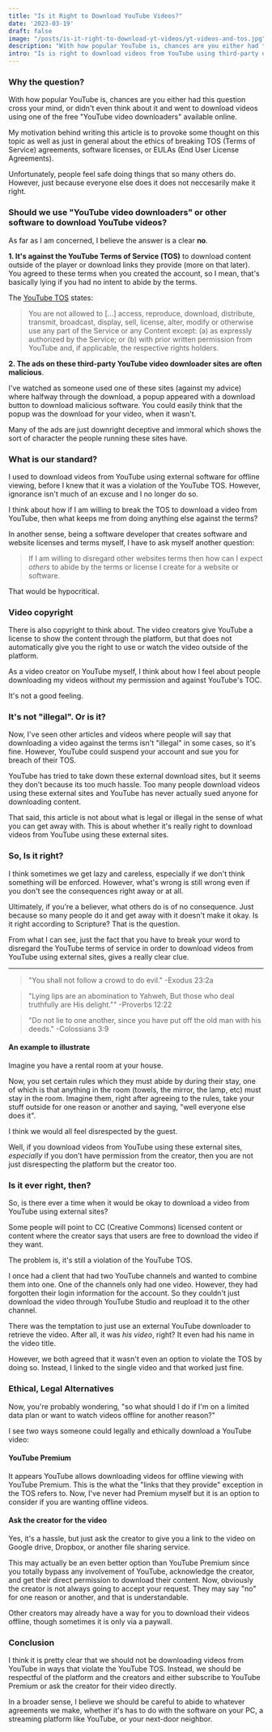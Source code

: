```yaml
---
title: "Is it Right to Download YouTube Videos?"
date: '2023-03-19'
draft: false
image: "/posts/is-it-right-to-download-yt-videos/yt-videos-and-tos.jpg"
description: "With how popular YouTube is, chances are you either had this question cross your mind, or didn't even think about it and went to download videos using one of the free 'YouTube video downloaders' available online. Is it right or wrong to do so?"
intro: "Is is right to download videos from YouTube using third-party download sites or software?"
---
```



### Why the question?

With how popular YouTube is, chances are you either had this question cross your mind, or didn't even think about it and went to download videos using one of the free "YouTube video downloaders" available online.

My motivation behind writing this article is to provoke some thought on this topic as well as just in general about the ethics of breaking TOS (Terms of Service) agreements, software licenses, or EULAs (End User License Agreements). 

Unfortunately, people feel safe doing things that so many others do. However, just because everyone else does it does not neccesarily make it right. 


### Should we use "YouTube video downloaders" or other software to download YouTube videos?

As far as I am concerned, I believe the answer is a clear **no**.

**1. It's against the YouTube Terms of Service (TOS)** to download content outside of the player or download links they provide (more on that later). You agreed to these terms when you created the account, so I mean, that's basically lying if you had no intent to abide by the terms.

The [YouTube TOS](https://www.youtube.com/t/terms#c3e2907ca8) states:

> You are not allowed to [...] access, reproduce, download, distribute, transmit, broadcast, display, sell, license, alter, modify or otherwise use any part of the Service or any Content except: (a) as expressly authorized by the Service; or (b) with prior written permission from YouTube and, if applicable, the respective rights holders.

**2. The ads on these third-party YouTube video downloader sites are often malicious**. 

I've watched as someone used one of these sites (against my advice) where halfway through the download, a popup appeared with a download button to download malicious software. You could easily think that the popup was the download for your video, when it wasn't. 

Many of the ads are just downright deceptive and immoral which shows the sort of character the people running these sites have.


### What is our standard?

I used to download videos from YouTube using external software for offline viewing, before I knew that it was a violation of the YouTube TOS. However, ignorance isn't much of an excuse and I no longer do so.

I think about how if I am willing to break the TOS to download a video from YouTube, then what keeps me from doing anything else against the terms? 

In another sense, being a software developer that creates software and website licenses and terms myself, I have to ask myself another question: 

> If I am willing to disregard other websites terms then how can I expect *others* to abide by the terms or license I create for a website or software. 

That would be hypocritical. 


### Video copyright

There is also copyright to think about. The video creators give YouTube a license to show the content through the platform, but that does not automatically give you the right to use or watch the video outside of the platform.

As a video creator on YouTube myself, I think about how I feel about people downloading my videos without my permission and against YouTube's TOC. 

It's not a good feeling.


### It's not "illegal". Or is it?

Now, I've seen other articles and videos where people will say that downloading a video against the terms isn't "illegal" in some cases, so it's fine. However, YouTube could suspend your account and sue you for breach of their TOS. 

YouTube has tried to take down these external download sites, but it seems they don't because its too much hassle. Too many people download videos using these external sites and YouTube has never actually sued anyone for downloading content.

That said, this article is not about what is legal or illegal in the sense of what you can get away with. This is about whether it's really right to download videos from YouTube using these external sites. 

### So, Is it right?

I think sometimes we get lazy and careless, especially if we don't think something will be enforced. However, what's wrong is still wrong even if you don't see the consequences right away or at all.

Ultimately, if you're a believer, what others do is of no consequence. Just because so many people do it and get away with it doesn't make it okay. Is it right according to Scripture? That is the question. 

From what I can see, just the fact that you have to break your word to disregard the YouTube terms of service in order to download videos from YouTube using external sites, gives a really clear clue.

----

> "You shall not follow a crowd to do evil." -Exodus 23:2a

> "Lying lips are an abomination to Yahweh, But those who deal truthfully are His delight."" -Proverbs 12:22

> "Do not lie to one another, since you have put off the old man with his deeds." -Colossians 3:9


#### An example to illustrate

Imagine you have a rental room at your house. 

Now, you set certain rules which they must abide by during their stay, one of which is that anything in the room (towels, the mirror, the lamp, etc) must stay in the room. Imagine them, right after agreeing to the rules, take your stuff outside for one reason or another and saying, "well everyone else does it". 

I think we would all feel disrespected by the guest. 

Well, if you download videos from YouTube using these external sites, *especially* if you don't have permission from the creator, then you are not just disrespecting the platform but the creator too.


### Is it ever right, then?

So, is there ever a time when it would be okay to download a video from YouTube using external sites?

Some people will point to CC (Creative Commons) licensed content or content where the creator says that users are free to download the video if they want.

The problem is, it's still a violation of the YouTube TOS. 

I once had a client that had two YouTube channels and wanted to combine them into one. One of the channels only had one video. However, they had forgotten their login information for the account. So they couldn't just download the video through YouTube Studio and reupload it to the other channel.

There was the temptation to just use an external YouTube downloader to retrieve the video. After all, it was *his video*, right? It even had his name in the video title. 

However, we both agreed that it wasn't even an option to violate the TOS by doing so. Instead, I linked to the single video and that worked just fine.


### Ethical, Legal Alternatives

Now, you're probably wondering, "so what should I do if I'm on a limited data plan or want to watch videos offline for another reason?" 

I see two ways someone could legally and ethically download a YouTube video:

#### YouTube Premium

It appears YouTube allows downloading videos for offline viewing with YouTube Premium. This is the what the  "links that they provide" exception in the TOS refers to. Now, I've never had Premium myself but it is an option to consider if you are wanting offline videos.

#### Ask the creator for the video

Yes, it's a hassle, but just ask the creator to give you a link to the video on Google drive, Dropbox, or another file sharing service. 

This may actually be an even better option than YouTube Premium since you totally bypass any involvement of YouTube, acknowledge the creator, and get their direct permission to download their content. Now, obviously the creator is not always going to accept your request. They may say "no" for one reason or another, and that is understandable.

Other creators may already have a way for you to download their videos offline, though sometimes it is only via a paywall. 


### Conclusion

I think it is pretty clear that we should not be downloading videos from YouTube in ways that violate the YouTube TOS. Instead, we should be respectful of the platform and the creators and either subscribe to YouTube Premium or ask the creator for their video directly. 

In a broader sense, I believe we should be careful to abide to whatever agreements we make, whether it's has to do with the software on your PC, a streaming platform like YouTube, or your next-door neighbor.